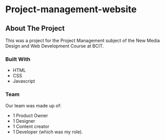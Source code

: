 # Project-management-website
 
## About The Project

This was a project for the Project Management subject of the New Media Design and Web Development Course at BCIT.

### Built With

* HTML
* CSS
* Javascript

### Team

Our team was made up of:

* 1 Product Owner
* 1 Designer
* 1 Content creator
* 1 Developer (which was my role).
